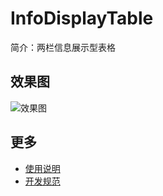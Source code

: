 # InfoDisplayTable

简介：两栏信息展示型表格 



## 效果图
![效果图](https://img.alicdn.com/tfs/TB1niC_fiqAXuNjy1XdXXaYcVXa-959-294.png)

## 更多

* [使用说明](http://gitlab.alibaba-inc.com/ice/notes/issues/830)
* [开发规范](http://gitlab.alibaba-inc.com/ice/notes/issues/830)
